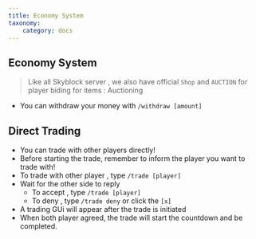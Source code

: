 ```yaml
---
title: Economy System
taxonomy:
    category: docs
---
```


## Economy System

> Like all Skyblock server , we also have official `Shop` and `AUCTION` for player biding for items : Auctioning
+ You can withdraw your money with ``/withdraw [amount]``

## Direct Trading

+ You can trade with other players directly!
+ Before starting the trade, remember to inform the player you want to trade with!
+ To trade with other player , type ``/trade [player]``
+ Wait for the other side to reply
    - To accept , type ``/trade [player]``
    - To deny , type ``/trade deny`` or click the ``[x]``
+ A trading GUi will appear after the trade is initiated
+ When both player agreed, the trade will start the countdown and be completed.



